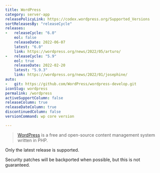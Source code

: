 ```yaml
---
title: WordPress
category: server-app
releasePolicyLink: https://codex.wordpress.org/Supported_Versions
sortReleasesBy: "releaseCycle"
releases:
-   releaseCycle: "6.0"
    eol: false
    releaseDate: 2022-06-07
    latest: "6.0"
    link: https://wordpress.org/news/2022/05/arturo/
-   releaseCycle: "5.9"
    eol: true
    releaseDate: 2022-02-20
    latest: "5.9.3"
    link: https://wordpress.org/news/2022/01/josephine/
auto:
-   git: https://github.com/WordPress/wordpress-develop.git
iconSlug: wordpress
permalink: /wordpress
activeSupportColumn: false
releaseColumn: true
releaseDateColumn: true
discontinuedColumn: false
versionCommand: wp core version

---
```


> [WordPress](https://wordpress.org/) is a free and open-source content management system written in PHP.

Only the latest release is supported.

Security patches will be backported when possible, but this is not guaranteed.
